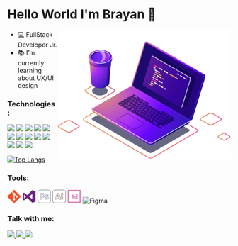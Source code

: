 <!--
**BrayanAndrade/BrayanAndrade** is a ✨ _special_ ✨ repository because its `README.md` (this file) appears on your GitHub profile.
Here are some ideas to get you started:
- 🔭 I’m currently working on ...
- 🌱 I’m currently learning ...
- 👯 I’m looking to collaborate on ...
- 🤔 I’m looking for help with ...
- 💬 Ask me about ...
- 📫 How to reach me: ...
- 😄 Pronouns: ...
- ⚡ Fun fact: ...
-->

# Hello World I'm Brayan 👋

<img align="right" src="https://raw.githubusercontent.com/BrayanAndrade/BrayanAndrade/main/computer-illustration.png" width="390"/>


- 💻 FullStack Developer Jr.
- 📚 I’m currently learning about UX/UI design


### Technologies :

<img src="https://img.shields.io/badge/HTML5-141321?style=flat-square&logo=html5&logoColor=fd418d" />  <img src="https://img.shields.io/badge/CSS3-141321?style=flat-square&logo=css3&logoColor=fd418d" /> 
<img src="https://img.shields.io/badge/JavaScript-141321?style=flat-square&logo=javascript&logoColor=fd418d" /> 
<img src="https://img.shields.io/badge/PHP-141321?style=flat-square&logo=php&logoColor=fd418d" /> 
<img src="https://img.shields.io/badge/Python-141321?style=flat-square&logo=python&logoColor=fd418d" /> 
<img src="https://img.shields.io/badge/Node.js-141321?style=flat-square&logo=node.js&logoColor=fd418d" /> 
<img src="https://img.shields.io/badge/MySQL-141321?style=flat-square&logo=mysql&logoColor=fd418d" />
<img src="https://img.shields.io/badge/MongoDB-141321?style=flat-square&logo=mongodb&logoColor=fd418d" />
<img src="https://img.shields.io/badge/React-141321?style=flat-square&logo=react&logoColor=fd418d" /> 
<img src="https://img.shields.io/badge/React_Native-141321?style=flat-square&logo=react&logoColor=fd418d" /> 
<img src="https://img.shields.io/badge/TypeScript-141321?style=flat-square&logo=typescript&logoColor=fd418d" /> 
<img src="https://img.shields.io/badge/Bootstrap-141321?style=flat-square&logo=bootstrap&logoColor=fd418d" /> 
<img src="https://img.shields.io/badge/Tailwind_CSS-141321?style=flat-square&logo=tailwind-css&logoColor=fd418d" /> 


<!-- 
<img src="https://img.shields.io/badge/Redux-141321?style=flat-square&logo=redux&logoColor=fd418d" />
<img src="https://img.shields.io/badge/React_Router-141321?style=flat-square&logo=react-router&logoColor=fd418d" />
<img src="https://img.shields.io/badge/jQuery-141321?style=flat-square&logo=jquery&logoColor=fd418d" />
<img src="https://img.shields.io/badge/Flask-141321?style=flat-square&logo=flask&logoColor=fd418d" />
<img src="https://img.shields.io/badge/Flutter-141321?style=flat-square&logo=flutter&logoColor=fd418d" />
<img src="https://img.shields.io/badge/next.js-141321?style=flat-square&logo=next.js&logoColor=fd418d" />
<img src="https://img.shields.io/badge/Express.js-141321?style=flat-square&logo=express&logoColor=fd418d" /> 
<img src="https://img.shields.io/badge/npm-141321?style=flat-square&logo=npm&logoColor=fd418d" />  <img src="https://img.shields.io/badge/Yarn-141321?style=flat-square&logo=yarn&logoColor=fd418d" />
<img src="https://img.shields.io/badge/styled--components-141321?style=flat-square&logo=styled-components&logoColor=fd418d" />
<img src="https://img.shields.io/badge/Material--UI-141321?style=flat-square&logo=material-ui&logoColor=fd418d" /> -->






[![Top Langs](https://github-readme-stats.vercel.app/api/top-langs/?username=brayanandrade&layout=compact&theme=radical)](https://github.com/anuraghazra/github-readme-stats)

### Tools:

 <img src="https://raw.githubusercontent.com/devicons/devicon/master/icons/git/git-original.svg" alt="Git" height="30" /> <img src="https://raw.githubusercontent.com/devicons/devicon/master/icons/visualstudio/visualstudio-plain.svg" alt="Visual Studio Code" height="30" />
 <img src="https://raw.githubusercontent.com/devicons/devicon/master/icons/photoshop/photoshop-line.svg" alt="Adobe Photoshop" height="30" />
 <img src="https://raw.githubusercontent.com/devicons/devicon/master/icons/illustrator/illustrator-line.svg" alt="Adobbe Illustrator" height="30" />
 <img src="https://raw.githubusercontent.com/devicons/devicon/master/icons/xd/xd-line.svg" alt="Adobe XD" height="30" />
 <img src="https://cdn.worldvectorlogo.com/logos/figma-1.svg" alt="Figma" height="30" />





<!-- <img src="https://img.shields.io/badge/Visual_Studio_Code-0078D4?style=flat-square&logo=visual%20studio%20code&logoColor=white" /> <img src="https://img.shields.io/badge/Git-F05032?style=flat-square&logo=git&logoColor=white" />
<img src="https://img.shields.io/badge/Adobe Photoshop-0078D4?style=flat-square&logo=adobe-photoshop&logoColor=white" />
<img src="https://img.shields.io/badge/Adobe illustrator-FEAA2D?style=flat-square&logo=adobe-illustrator&logoColor=white" />
<img src="https://img.shields.io/badge/Adobe XD-9146FF?style=flat-square&logo=adobe-xd&logoColor=white" />
<img src="https://img.shields.io/badge/Figma-845CFF?style=flat-square&logo=figma&logoColor=white" /> -->








### Talk with me:

<a href="https://api.whatsapp.com/send?phone=555521990544972&text=Ol%C3%A1" alt="WhatsApp">
<img src="https://img.shields.io/badge/WhatsApp-25D366?style=flat-square&logo=whatsapp&logoColor=white" />  
<a href="mailto:br4yanbr@gmail.com" alt="Gmail">
<img src="https://img.shields.io/badge/Gmail-D14836?style=flat-square&logo=gmail&logoColor=white" />

<a href="https://www.linkedin.com/in/brayanandrade/" alt="Linkedin">
<img src="https://img.shields.io/badge/LinkedIn-0077B5?style=flat-square&logo=linkedin&logoColor=white"  /> 








<!-- [<img  src='https://cdn.jsdelivr.net/npm/simple-icons@3.0.1/icons/whatsapp.svg' alt='Whatsapp' height='40'>](https://api.whatsapp.com/send?phone=555521990544972&text=Ol%C3%A1) 
[<img  src='https://cdn.jsdelivr.net/npm/simple-icons@3.0.1/icons/linkedin.svg' alt='linkedin' height='40'>](https://www.linkedin.com/in/https://www.linkedin.com/in/brayanandrade/) -->















